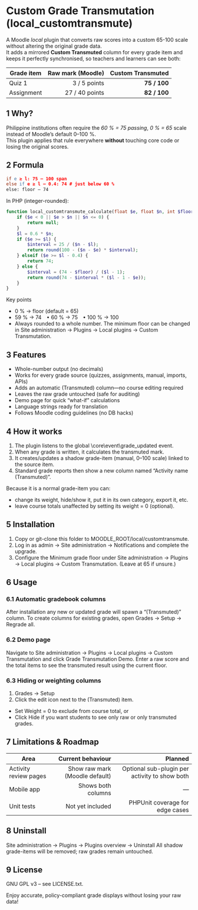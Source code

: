 # Custom Grade Transmutation (local_customtransmute)

A Moodle *local* plugin that converts raw scores into a custom 65-100 scale without altering the original grade data.  
It adds a mirrored **Custom Transmuted** column for every grade item and keeps it perfectly synchronised, so teachers and learners can see both:

| Grade item | Raw mark (Moodle) | Custom Transmuted |
|------------|------------------:|------------------:|
| Quiz 1     | 3 / 5 points      | **75 / 100** |
| Assignment | 27 / 40 points    | **82 / 100** |

## 1  Why?

Philippine institutions often require the *60 % = 75 passing*, *0 % = 65* scale instead of Moodle’s default 0–100 %.  
This plugin applies that rule everywhere **without** touching core code or losing the original scores.

## 2  Formula
```l = 0.6 × n # 60 % threshold
if e ≥ l: 75 – 100 span
else if e ≥ l – 0.4: 74 # just below 60 %
else: floor – 74
```

In PHP (integer-rounded):

```php
function local_customtransmute_calculate(float $e, float $n, int $floor = 65): ?int {
    if ($e < 0 || $e > $n || $n <= 0) {
        return null;
    }
    $l = 0.6 * $n;
    if ($e >= $l) {
        $interval = 25 / ($n - $l);
        return round(100 - ($n - $e) * $interval);
    } elseif ($e >= $l - 0.4) {
        return 74;
    } else {
        $interval = (74 - $floor) / ($l - 1);
        return round(74 - $interval * ($l - 1 - $e));
    }
}
```

Key points
- 0 % → floor (default = 65)
- 59 % → 74 • 60 % → 75 • 100 % → 100
- Always rounded to a whole number.
The minimum floor can be changed in Site administration → Plugins → Local plugins → Custom Transmutation.

## 3 Features
- Whole-number output (no decimals)
- Works for every grade source (quizzes, assignments, manual, imports, APIs)
- Adds an automatic (Transmuted) column—no course editing required
- Leaves the raw grade untouched (safe for auditing)
- Demo page for quick “what-if” calculations
- Language strings ready for translation
- Follows Moodle coding guidelines (no DB hacks)

## 4 How it works
1. The plugin listens to the global \core\event\grade_updated event.
2. When any grade is written, it calculates the transmuted mark.
3. It creates/updates a shadow grade-item (manual, 0–100 scale) linked to the source item.
4. Standard grade reports then show a new column named “Activity name (Transmuted)”.

Because it is a normal grade-item you can:
- change its weight, hide/show it, put it in its own category, export it, etc.
- leave course totals unaffected by setting its weight = 0 (optional).

## 5 Installation
1. Copy or git-clone this folder to MOODLE_ROOT/local/customtransmute.
2. Log in as admin → Site administration → Notifications and complete the upgrade.
3. Configure the Minimum grade floor under
Site administration → Plugins → Local plugins → Custom Transmutation.
(Leave at 65 if unsure.)

## 6 Usage
### 6.1 Automatic gradebook columns
After installation any new or updated grade will spawn a “(Transmuted)” column.
To create columns for existing grades, open
Grades → Setup → Regrade all.

### 6.2 Demo page
Navigate to
Site administration → Plugins → Local plugins → Custom Transmutation
and click Grade Transmutation Demo.
Enter a raw score and the total items to see the transmuted result using the current floor.

### 6.3 Hiding or weighting columns
1. Grades → Setup
2. Click the edit icon next to the (Transmuted) item.
- Set Weight = 0 to exclude from course total, or
- Click Hide if you want students to see only raw or only transmuted grades.

## 7 Limitations & Roadmap
| Area |	Current behaviour |	Planned |
|------------|------------------:|------------------:|
| Activity review pages	| Show raw mark (Moodle default)	| Optional sub-plugin per activity to show both |
| Mobile app	| Shows both columns	| — |
| Unit tests	| Not yet included	| PHPUnit coverage for edge cases |


## 8 Uninstall
Site administration → Plugins → Plugins overview → Uninstall
All shadow grade-items will be removed; raw grades remain untouched.

## 9 License
GNU GPL v3 – see LICENSE.txt.

Enjoy accurate, policy-compliant grade displays without losing your raw data!







